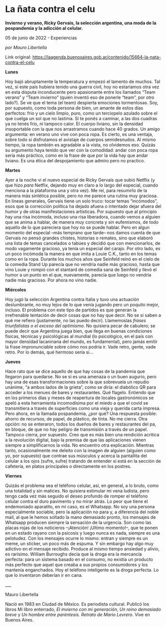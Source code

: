 # La ñata contra el celu

**Invierno y verano, Ricky Gervais, la selección argentina, una moda de la pospandemia y la adicción al celular.**

05 de junio de 2022 - Experiencias

_por Mauro Libertella_

Link original: https://laagenda.buenosaires.gob.ar/contenido/15664-la-nata-contra-el-celu



**Lunes**




Hoy bajó abruptamente la temperatura y empezó el lamento de muchos. Tal vez, si este país hubiera tenido una guerra civil, hoy no estaríamos otra vez en esta disputa inconducente pero apasionante entre los llamados “Team verano” y “Team invierno” (quién inventó eso de ponerle “team”, por otro lado?). Se ve que el tema (el team) despierta emociones tormentosas. Soy, por supuesto, como toda persona de bien, un amante de estos días perfectos: frio y un cielo limpio, puro, como un terciopelo azulado sobre el que cuelga un sol que no lastima. Si te ponés a caminar, a las dos cuadras ya no tenés frío, ni tampoco calor. El cuerpo liviano, sin la densidad insoportable con la que nos arrastramos cuando hace 40 grados. Un amigo argumenta: en verano uno vive con poca ropa. Es cierto, es una ventaja, sobre todo si disfrutamos el avistaje de cuerpos semidesnudos. Al mismo tiempo, la ropa también es agradable a la vista, no olvidemos eso. Quizás su argumento haya tenido que ver con la comodidad: andar con poca ropa sería más práctico, como en la frase de que por la vida hay que andar liviano. Es una ética del despojamiento que admiro pero no practico.




**Martes**




Ayer a la noche vi el nuevo especial de Ricky Gervais que subió Netflix (y que hizo *para* Netflix, dejando muy en claro a lo largo del especial, cuando menciona a la plataforma una y otra vez). Me reí, para resumirlo de la manera más sintética posible, pero no me parece una rutina muy graciosa. En líneas generales, Gervais tiene un solo truco: tocar temas “incómodos”, esos que la corrección política ha dejado afuera o intentado dejar afuera del humor y de otras manifestaciones artísticas. Por supuesto que al principio hay una risa incómoda, incluso una risa liberadora, cuando vemos a alguien que se anima a hablar, de manera muy concreta y sin eufemismos, de todo aquello de lo que pareciera que hoy no se puede hablar. Pero en algun momento del especial –más temprano que tarde– nos damos cuenta de que Gervais no pensó grandes chistes, historias o remates, sino que elaboró una lista de temas cancelados o tabúes y decidió que con mencionarlos, de modo vagamente gracioso, ya tenía un especial del carajo. Por otro lado, es un poco incómoda la manera en que imita a Louie C.K., tanto en los temas como en la ropa. Durante los muchos años que Seinfeld reinó en el cielo de la comedia Stand Up parecía que no vendría nadie más gracioso, hasta que vino Louie y rompió con el stantard de comedia sana de Seinfeld y llevó el humor a un punto en el que, nuevamente, parecía que luego no vendría nadie más gracioso. Por ahora no vino nadie.




**Miércoles**




Hoy jugó la selección Argentina contra Italia y tuvo una actuación deslumbrante, no muy lejos de lo que venía jugando pero un poquito mejor, incluso. El problema con este tipo de partidos es que generan la irrefrenable tentación de decir cosas que no hay que decir. No se si saben a qué me refiero (justamente, no las puedo decir). Llamemoslas *frases triunfalistas o el exceso del optimismo*. No quisiera pecar de cabulero; se puede decir que Argentina juega bien, que llega en buenas condiciones físicas, técnicas y psicológicas al mundial (lo psicológico, en el país con mayor densidad lacaninana del mundo, es fundamental), pero jamás emitir la frase impronunciable sobre cómo nos podría ir. Vade retro, gente, vade retro. Por lo demás, qué hermoso sería si…




**Jueves**




Hace rato que se dice aquello de que hay cosas de la pandemia que llegaron para quedarse. No se si es una amenaza o un buen augurio, pero hay una de esas transformaciones sobre la que sobrevuela un repudio unánime, “a ambos lados de la grieta”, como se diría: el diabólico QR para acceder a los menues de bares y restaurantes. Qué flagelo. Entiendo que en los primeros días y meses de reapertura de locales gastronómicos se apeló a esta herramienta incomodísima por el miedo a que el covid se transmitiera a través de superficies como una vieja y querida carta impresa. Pero ahora, en la llamada pospandemia, ¿por qué? Una respuesta posible: ahorro de recursos, de papel, de plástico, de tinta. No me cierra. Otra opción: no se enteraron, todos los dueños de bares y restaurantes del pa, en bloque, de que no hay peligro de transmisión a través de un papel. Tampoco cierra, por supuesto. Creo que es más bien una rendición acrítica a la revolución digital, bajo la premisa de que las aplicaciones vienen siempre a simplificarnos la vida. No encuentro otra explicación. Mientras tanto, ocasionalmente me deleito con la imagen de alguien (alguien como yo, por supuesto) que contrae sus músculos y acerca la pantallita del celular a los ojos (sufre, sufre) tratando de entender si está en la sección de cafetería, en platos principales o directamente en los postres.




**Viernes**




Quizás el problema sea el teléfono celular, así, en general, a lo bruto, como una totalidad y sin matices. No quisiera estimular mi vena ludista, pero tengo cada vez más seguido el deseo profundo de romper el teléfono celular contra el duro pavimento y no mirar atrás. Lo peor que tiene el endemoniado aparatito, en mi caso, es el Whatsapp. No soy una persona especialmente sociable, pero la aplicación no para y, a diferencia del noble mail, al que le hemos soltado la mano demasiado pronto, los mensajes de Whatsapp producen siempre la sensación de la urgencia. Son como las placas rojas de los noticieros –¡Atención! ¡Ultimo momento!–, que te ponen en un estado rayano con la psicosis y luego nunca es nada, siempre es una pelotudez. Con los mensajes ocurre lo mismo: entran y siempre es un meme, un sticker, un poco más de espuma. Y sin embargo hay algo muy adictivo en el mensaje recibido. Produce al mismo tiempo ansiedad y alivio, es rarísimo. William Burroughs decía que la droga era la mercancía perfecta: para un sistema basado en el consumo, no existía un producto más perfecto que aquel que creaba a sus propios consumidores y los mantenía enganchados. Hoy el teléfono inteligente es la droga perfecta. Lo que lo inventaron deberían ir en cana.




\_\_\_




Mauro Libertella




Nació en 1983 en Ciudad de México. Es periodista cultural. Publicó los libros Mi libro enterrado, *El invierno con mi generación*, *Un reino demasiado breve* y *Un hombre entre paréntesis. Retrato de Mario Levrero*. Vive en Buenos Aires.



